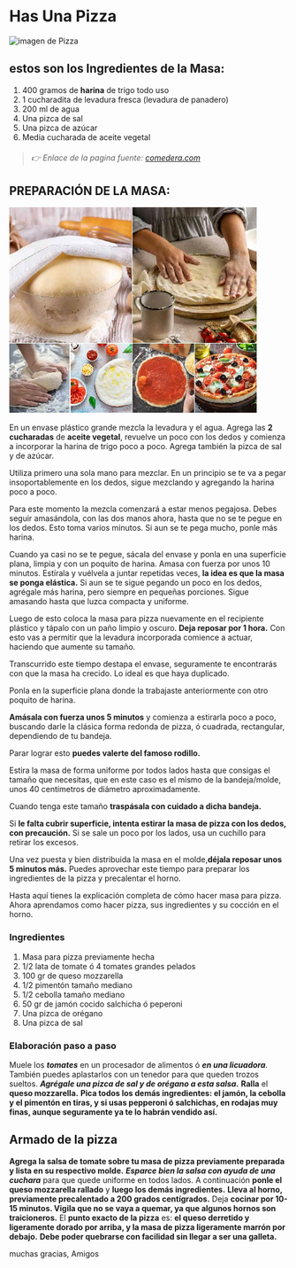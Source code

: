 # Has Una Pizza
 ![imagen de Pizza](https://odd-prod.gfrcdn.net/ODD/images/offergallery/d2ecb6ff-7742-4a66-a90e-0b0e0cca5c09/c74111aa.jpg "Deliciosa Pizza")

## estos son los Ingredientes de la Masa:

1. 400 gramos de **harina** de trigo todo uso
2. 1 cucharadita de levadura fresca (levadura de panadero)
3. 200 ml de agua
4. Una pizca de sal
5. Una pizca de azúcar
6. Media cucharada de aceite vegetal

> ###### 👉 Enlace de la pagina fuente: [comedera.com][def]

## PREPARACIÓN DE LA MASA:
![ingredientes y masa][preparación]

En un envase plástico grande mezcla la levadura y el agua. Agrega las **2 cucharadas** de **aceite vegetal**, revuelve un poco con los dedos y comienza a incorporar la harina de trigo poco a poco. Agrega también la pizca de sal y de azúcar.

Utiliza primero una sola mano para mezclar. En un principio se te va a pegar insoportablemente en los dedos, sigue mezclando y agregando la harina poco a poco.

Para este momento la mezcla comenzará a estar menos pegajosa. Debes seguir amasándola, con las dos manos ahora, hasta que no se te pegue en los dedos. Esto toma varios minutos. Si aun se te pega mucho, ponle más harina.

Cuando ya casi no se te pegue, sácala del envase y ponla en una superficie plana, limpia y con un poquito de harina. Amasa con fuerza por unos 10 minutos. Estírala y vuélvela a juntar repetidas veces, **la idea es que la masa se ponga elástica.** Si aun se te sigue pegando un poco en los dedos, agrégale más harina, pero siempre en pequeñas porciones. Sigue amasando hasta que luzca compacta y uniforme.

Luego de esto coloca la masa para pizza nuevamente en el recipiente plástico y tápalo con un paño limpio y oscuro. **Deja reposar por 1 hora.** Con esto vas a permitir que la levadura incorporada comience a actuar, haciendo que aumente su tamaño.

Transcurrido este tiempo destapa el envase, seguramente te encontrarás con que la masa ha crecido. Lo ideal es que haya duplicado.

Ponla en la superficie plana donde la trabajaste anteriormente con otro poquito de harina.

**Amásala con fuerza unos 5 minutos** y comienza a estirarla poco a poco, buscando darle la clásica forma redonda de pizza, ó cuadrada, rectangular, dependiendo de tu bandeja.

Parar lograr esto **puedes valerte del famoso rodillo.**

Estira la masa de forma uniforme por todos lados hasta que consigas el tamaño que necesitas, que en este caso es el mismo de la bandeja/molde, unos 40 centímetros de diámetro aproximadamente.

Cuando tenga este tamaño **traspásala con cuidado a dicha bandeja.**

Si **le falta cubrir superficie, intenta estirar la masa de pizza con los dedos, con precaución.** Si se sale un poco por los lados, usa un cuchillo para retirar los excesos.

Una vez puesta y bien distribuida la masa en el molde,**déjala reposar unos 5 minutos más.** Puedes aprovechar este tiempo para preparar los ingredientes de la pizza y precalentar el horno.

Hasta aquí tienes la explicación completa de cómo hacer masa para pizza. Ahora aprendamos como hacer pizza, sus ingredientes y su cocción en el horno.

### Ingredientes
1. Masa para pizza previamente hecha
2. 1/2 lata de tomate ó 4 tomates grandes pelados
3. 100 gr de queso mozzarella
4. 1/2 pimentón tamaño mediano
5. 1/2 cebolla tamaño mediano
6. 50 gr de jamón cocido salchicha ó peperoni
7. Una pizca de orégano
8. Una pizca de sal

### Elaboración paso a paso

Muele los ***tomates*** en un procesador de alimentos ó ***en una licuadora***. También puedes aplastarlos con un tenedor para que queden trozos sueltos. ***Agrégale una pizca de sal y de orégano a esta salsa.***
**Ralla** el **queso mozzarella.**
**Pica todos los demás ingredientes: el jamón, la cebolla y el pimentón en tiras, y si usas pepperoni ó salchichas, en rodajas muy finas, aunque seguramente ya te lo habrán vendido así.**

## **Armado de la pizza**
**Agrega la salsa de tomate sobre tu masa de pizza previamente preparada y lista en su respectivo molde.** ***Esparce bien la salsa con ayuda de una cuchara*** para que quede uniforme en todos lados.
A continuación **ponle el queso mozzarella rallado** y **luego los demás ingredientes.**
**Lleva al horno, previamente precalentado a 200 grados centígrados.**
Deja **cocinar por 10-15 minutos. Vigila que no se vaya a quemar, ya que algunos hornos son traicioneros.**
El **punto exacto de la pizza** es: **el queso derretido y ligeramente dorado por arriba, y la masa de pizza ligeramente marrón por debajo.** **Debe poder quebrarse con facilidad sin llegar a ser una galleta.**

muchas gracias, Amigos 


[def]: https://www.comedera.com/como-hacer-pizza-casera/ "Haz CLic Aqui para ver la paginaweb de tu receta"
[def2]: pizza1.jpg
[preparación]: imagenes/masa-de-pizza-casera1.png
